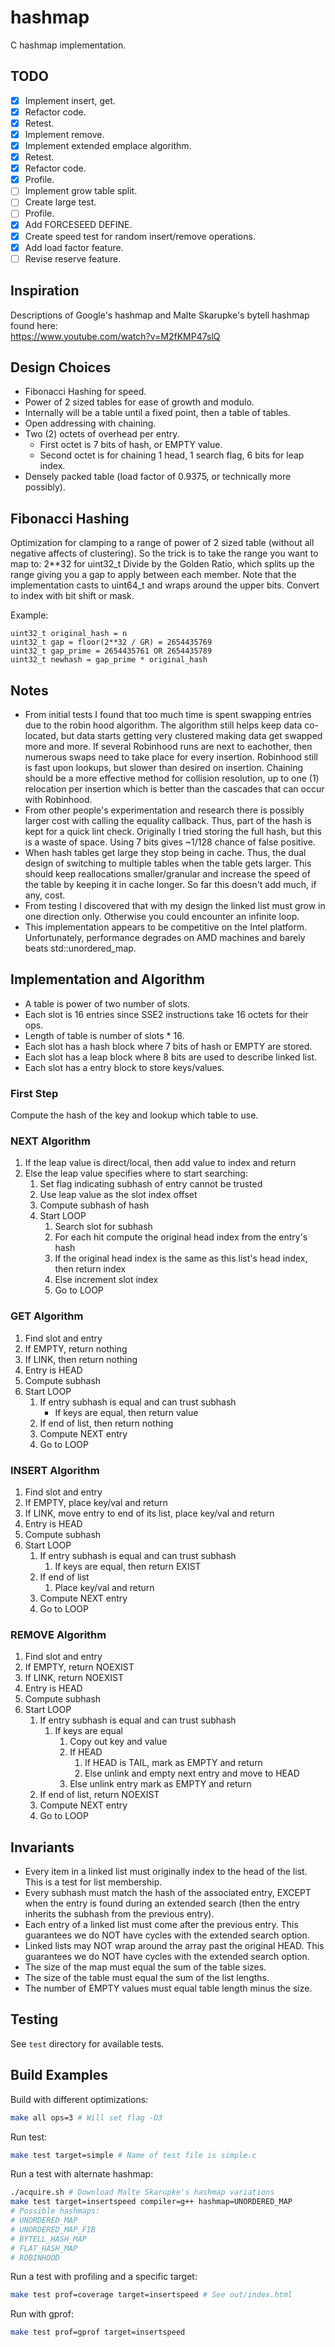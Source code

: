 
# hashmap
C hashmap implementation.

## TODO
* [X] Implement insert, get.
* [X] Refactor code.
* [X] Retest.
* [X] Implement remove.
* [X] Implement extended emplace algorithm.
* [X] Retest.
* [X] Refactor code.
* [X] Profile.
* [ ] Implement grow table split.
* [ ] Create large test.
* [ ] Profile.
* [X] Add FORCESEED DEFINE.
* [X] Create speed test for random insert/remove operations.
* [X] Add load factor feature.
* [ ] Revise reserve feature.

## Inspiration
Descriptions of Google's hashmap and Malte Skarupke's bytell hashmap
found here:  
https://www.youtube.com/watch?v=M2fKMP47slQ

## Design Choices
* Fibonacci Hashing for speed.
* Power of 2 sized tables for ease of growth and modulo.
* Internally will be a table until a fixed point, then a table of tables.
* Open addressing with chaining.
* Two (2) octets of overhead per entry.
    * First octet is 7 bits of hash, or EMPTY value.
    * Second octet is for chaining 1 head, 1 search flag, 6 bits for leap index.
* Densely packed table (load factor of 0.9375, or technically more possibly).

## Fibonacci Hashing
Optimization for clamping to a range of power of 2 sized table (without all negative affects of clustering).
So the trick is to take the range you want to map to: 2**32 for uint32_t
Divide by the Golden Ratio, which splits up the range giving you
a gap to apply between each member.
Note that the implementation casts to uint64_t and wraps around the upper bits.
Convert to index with bit shift or mask.

Example:
```
uint32_t original_hash = n
uint32_t gap = floor(2**32 / GR) = 2654435769
uint32_t gap_prime = 2654435761 OR 2654435789
uint32_t newhash = gap_prime * original_hash
```

## Notes
* From initial tests I found that too much time is spent swapping entries due
  to the robin hood algorithm.
  The algorithm still helps keep data co-located, but data starts getting
  very clustered making data get swapped more and more.
  If several Robinhood runs are next to eachother, then numerous swaps
  need to take place for every insertion.
  Robinhood still is fast upon lookups, but slower than desired on insertion.
  Chaining should be a more effective method for collision resolution,
  up to one (1) relocation per insertion which is better than the cascades
  that can occur with Robinhood.
* From other people's experimentation and research there is possibly
  larger cost with calling the equality callback.
  Thus, part of the hash is kept for a quick lint check.
  Originally I tried storing the full hash, but this is a waste of space.
  Using 7 bits gives ~1/128 chance of false positive.
* When hash tables get large they stop being in cache.
  Thus, the dual design of switching to multiple tables when the table
  gets larger.
  This should keep reallocations smaller/granular and increase the speed of the
  table by keeping it in cache longer.
  So far this doesn't add much, if any, cost.
* From testing I discovered that with my design the linked list must
  grow in one direction only.
  Otherwise you could encounter an infinite loop.
* This implementation appears to be competitive on the Intel platform.
  Unfortunately, performance degrades on AMD machines and barely beats
  std::unordered_map.

## Implementation and Algorithm
* A table is power of two number of slots.
* Each slot is 16 entries since SSE2 instructions take 16 octets for their ops.
* Length of table is number of slots * 16.
* Each slot has a hash block where 7 bits of hash or EMPTY are stored.
* Each slot has a leap block where 8 bits are used to describe linked list.
* Each slot has a entry block to store keys/values.

### First Step
Compute the hash of the key and lookup which table to use.

### NEXT Algorithm
1. If the leap value is direct/local, then add value to index and return
1. Else the leap value specifies where to start searching:
    1. Set flag indicating subhash of entry cannot be trusted
    1. Use leap value as the slot index offset
    1. Compute subhash of hash
    1. Start LOOP
        1. Search slot for subhash
        1. For each hit compute the original head index from the entry's hash
        1. If the original head index is the same as this list's head index,
           then return index
        1. Else increment slot index
        1. Go to LOOP

### GET Algorithm
1. Find slot and entry
1. If EMPTY, return nothing
1. If LINK, then return nothing
1. Entry is HEAD
1. Compute subhash
1. Start LOOP
    1. If entry subhash is equal and can trust subhash
        * If keys are equal, then return value
    1. If end of list, then return nothing
    1. Compute NEXT entry
    1. Go to LOOP

### INSERT Algorithm
1. Find slot and entry
1. If EMPTY, place key/val and return
1. If LINK, move entry to end of its list, place key/val and return
1. Entry is HEAD
1. Compute subhash
1. Start LOOP
    1. If entry subhash is equal and can trust subhash
        1. If keys are equal, then return EXIST
    1. If end of list
        1. Place key/val and return
    1. Compute NEXT entry
    1. Go to LOOP

### REMOVE Algorithm
1. Find slot and entry
1. If EMPTY, return NOEXIST
1. If LINK, return NOEXIST
1. Entry is HEAD
1. Compute subhash
1. Start LOOP
    1. If entry subhash is equal and can trust subhash
        1. If keys are equal
            1. Copy out key and value
            1. If HEAD
                1. If HEAD is TAIL, mark as EMPTY and return
                1. Else unlink and empty next entry and move to HEAD
            1. Else unlink entry mark as EMPTY and return
    1. If end of list, return NOEXIST
    1. Compute NEXT entry
    1. Go to LOOP

## Invariants
* Every item in a linked list must originally index to the head of the list.
  This is a test for list membership.
* Every subhash must match the hash of the associated entry,
  EXCEPT when the entry is found during an extended search
  (then the entry inherits the subhash from the previous entry).
* Each entry of a linked list must come after the previous entry.
  This guarantees we do NOT have cycles with the extended search option.
* Linked lists may NOT wrap around the array past the original HEAD.
  This guarantees we do NOT have cycles with the extended search option.
* The size of the map must equal the sum of the table sizes.
* The size of the table must equal the sum of the list lengths.
* The number of EMPTY values must equal table length minus the size.

## Testing
See `test` directory for available tests.

## Build Examples
Build with different optimizations:
```bash
make all ops=3 # Will set flag -O3
```

Run test:
```bash
make test target=simple # Name of test file is simple.c
```

Run a test with alternate hashmap:
```bash
./acquire.sh # Download Malte Skarupke's hashmap variations
make test target=insertspeed compiler=g++ hashmap=UNORDERED_MAP
# Possible hashmaps:
# UNORDERED_MAP
# UNORDERED_MAP_FIB
# BYTELL_HASH_MAP
# FLAT_HASH_MAP
# ROBINHOOD
```

Run a test with profiling and a specific target:
```bash
make test prof=coverage target=insertspeed # See out/index.html
```

Run with gprof:
```bash
make test prof=gprof target=insertspeed
```

